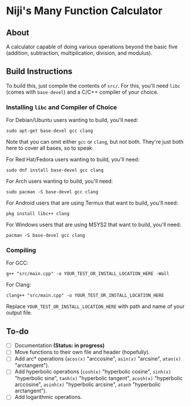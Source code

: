 # Niji's Many Function Calculator

## About

A calculator capable of doing various operations beyond the basic five (addition, subtraction, multiplication, division, and modulus).

## Build Instructions

To build this, just compile the contents of `src/`.
For this, you'll need `libc` (comes with `base-devel`) and a C/C++ compiler of your choice.

### Installing `libc` and Compiler of Choice

For Debian/Ubuntu users wanting to build, you'll need:
```
sudo apt-get base-devel gcc clang
```
Note that you can omit either `gcc` or  `clang`, but not both.
They're just both here to cover all bases, so to speak.

For Red Hat/Fedora users wanting to build, you'll need:
```
sudo dnf install base-devel gcc clang
```

For Arch users wanting to build, you'll need:
```
sudo pacman -S base-devel gcc clang
```

For Android users that are using Termux that want to build, you'll need:
```
pkg install libc++ clang
```

For Windows users that are using MSYS2 that want to build, you'll need:
```
pacman -S base-devel gcc clang
```

### Compiling

For GCC:
```
g++ "src/main.cpp" -o YOUR_TEST_OR_INSTALL_LOCATION_HERE -Wall
```

For Clang:
```
clang++ "src/main.cpp" -o YOUR_TEST_OR_INSTALL_LOCATION_HERE
```

Replace `YOUR_TEST_OR_INSTALL_LOCATION_HERE` with path and name of your output file.

## To-do

- [ ] Documentation **(Status: in progress)**
- [ ] Move functions to their own file and header (hopefully).
- [ ] Add arc* operations (`acos(x)` "arccosine", `asin(x)` "arcsine", `atan(x)` "arctangent").
- [ ] Add hyperbolic operations (`cosh(x)` "hyperbolic cosine", `sinh(x)` "hyperbolic sine", `tanh(x)` "hyperbolic tangent", `acosh(x)` "hyperbolic arccosine", `asinh(x)` "hyperbolic arcsine", `atanh` "hyperbolic arctangent").
- [ ] Add logarithmic operations.
